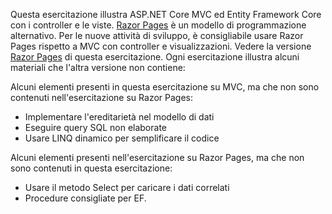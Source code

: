 Questa esercitazione illustra ASP.NET Core MVC ed Entity Framework Core con i controller e le viste. [Razor Pages](xref:razor-pages/index) è un modello di programmazione alternativo. Per le nuove attività di sviluppo, è consigliabile usare Razor Pages rispetto a MVC con controller e visualizzazioni. Vedere la versione [Razor Pages](xref:data/ef-rp/intro) di questa esercitazione. Ogni esercitazione illustra alcuni materiali che l'altra versione non contiene:

Alcuni elementi presenti in questa esercitazione su MVC, ma che non sono contenuti nell'esercitazione su Razor Pages:

* Implementare l'ereditarietà nel modello di dati
* Eseguire query SQL non elaborate
* Usare LINQ dinamico per semplificare il codice

Alcuni elementi presenti nell'esercitazione su Razor Pages, ma che non sono contenuti in questa esercitazione:

* Usare il metodo Select per caricare i dati correlati
* Procedure consigliate per EF.
